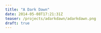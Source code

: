 ```yaml
---
title: "A Dark Dawn"
date: 2014-05-08T17:21:31Z
teaser: /projects/adarkdawn/adarkdawn.png
draft: true
---
```


